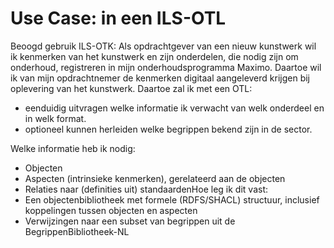 # Use Case: in een ILS-OTL

Beoogd gebruik ILS-OTK: Als opdrachtgever van een nieuw kunstwerk wil ik kenmerken van het kunstwerk en zijn onderdelen, die nodig zijn om onderhoud, registreren in mijn onderhoudsprogramma Maximo. Daartoe wil ik van mijn opdrachtnemer de kenmerken digitaal aangeleverd krijgen bij oplevering van het kunstwerk. Daartoe zal ik met een OTL:

* eenduidig uitvragen welke informatie ik verwacht van welk onderdeel en in welk format.
* optioneel kunnen herleiden welke begrippen bekend zijn in de sector.

Welke informatie heb ik nodig:

* Objecten
* Aspecten (intrinsieke kenmerken), gerelateerd aan de objecten
* Relaties naar (definities uit) standaardenHoe leg ik dit vast:
* Een objectenbibliotheek met formele (RDFS/SHACL) structuur, inclusief koppelingen tussen objecten en aspecten
* Verwijzingen naar een subset van begrippen uit de BegrippenBibliotheek-NL

<figure id="figure">
  <img src="h/media/usecaseilsotl.png" alt="Het datamodel van een ils-otl die gebruik maakt van de begrippenbibliotheek/>
  <figcaption>Het datamodel van een ils-otl die gebruik maakt van de begrippenbibliotheek</figcaption>
</figure>


Toelichting:

* Wanneer een ILS-OTL wordt gemaakt bouwt deze verder op begrippen uit BegrippenBibliotheek-NL (door middel van een link, rdfs:seeAlso)
* Omdat de ILS-OTL verwijst naar de BegrippenBibliotheek-NL kan een gebruiker eenvoudig verwijzingen en definities van andere standaarden ophalen
* De ILS-OTL conformeert aan NEN 2660-2. Voor een ILS is formele logica nodig, dus wordt de RDFS/SHACL modelleer stijl gebruikt.


